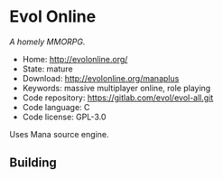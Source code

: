 # Evol Online

_A homely MMORPG._

- Home: http://evolonline.org/
- State: mature
- Download: http://evolonline.org/manaplus
- Keywords: massive multiplayer online, role playing
- Code repository: https://gitlab.com/evol/evol-all.git
- Code language: C
- Code license: GPL-3.0

Uses Mana source engine.

## Building


